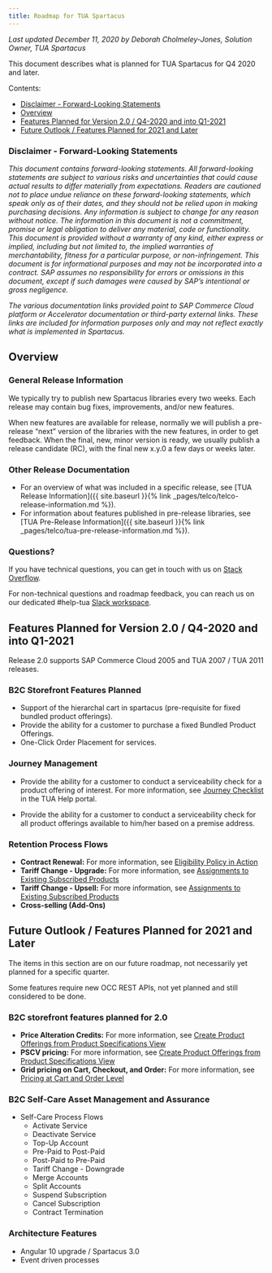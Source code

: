 ```yaml
---
title: Roadmap for TUA Spartacus
---
```


*Last updated December 11, 2020 by Deborah Cholmeley-Jones, Solution Owner, TUA Spartacus*

This document describes what is planned for TUA Spartacus for Q4 2020 and later.

Contents:

- [Disclaimer - Forward-Looking Statements](#disclaimer---forward-looking-statements)
- [Overview](#overview)
- [Features Planned for Version 2.0 / Q4-2020 and into Q1-2021](#features-planned-for-version-20--q4-2020-and-into-q1-2021)
- [Future Outlook / Features Planned for 2021 and Later](#future-outlook--features-planned-for-2021-and-later)

### Disclaimer - Forward-Looking Statements

*This document contains forward-looking statements. All forward-looking statements are subject to various risks and uncertainties that could cause actual results to differ materially from expectations. Readers are cautioned not to place undue reliance on these forward-looking statements, which speak only as of their dates, and they should not be relied upon in making purchasing decisions. Any information is subject to change for any reason without notice. The information in this document is not a commitment, promise or legal obligation to deliver any material, code or functionality.  This document is provided without a warranty of any kind, either express or implied, including but not limited to, the implied warranties of merchantability, fitness for a particular purpose, or non-infringement. This document is for informational purposes and may not be incorporated into a contract. SAP assumes no responsibility for errors or omissions in this document, except if such damages were caused by SAP’s intentional or gross negligence.*

*The various documentation links provided point to SAP Commerce Cloud platform or Accelerator documentation or third-party external links. These links are included for information purposes only and may not reflect exactly what is implemented in Spartacus.*

## Overview

### General Release Information

We typically try to publish new Spartacus libraries every two weeks.  Each release may contain bug fixes, improvements, and/or new features.

When new features are available for release, normally we will publish a pre-release “next” version of the libraries with the new features, in order to get feedback. When the final, new, minor version is ready, we usually publish a release candidate (RC), with the final new x.y.0 a few days or weeks later.

### Other Release Documentation

- For an overview of what was included in a specific release, see [TUA Release Information]({{ site.baseurl }}{% link _pages/telco/telco-release-information.md %}).
- For information about features published in pre-release libraries, see [TUA Pre-Release Information]({{ site.baseurl }}{% link _pages/telco/tua-pre-release-information.md %}).

### Questions?

If you have technical questions, you can get in touch with us on [Stack Overflow](https://stackoverflow.com/questions/tagged/spartacus-storefront).

For non-technical questions and roadmap feedback, you can reach us on our dedicated #help-tua [Slack workspace](https://join.slack.com/t/spartacus-storefront/shared_invite/zt-jekftqo0-HP6xt6IF~ffVB2cGG66fcQ).

## Features Planned for Version 2.0 / Q4-2020 and into Q1-2021

Release 2.0 supports SAP Commerce Cloud 2005 and TUA 2007 / TUA 2011 releases.

### B2C Storefront Features Planned

- Support of the hierarchal cart in spartacus (pre-requisite for fixed bundled product offerings).
- Provide the ability for a customer to purchase a fixed Bundled Product Offerings.
- One-Click Order Placement for services. 

### Journey Management

- Provide the ability for a customer to conduct a serviceability check for a product offering of interest. For more information, see [Journey Checklist](https://help.sap.com/viewer/32f0086927f44c9ab1199f1dab8833cd/2011/en-US/c3d274fb74074c70bec9cd6e9686d5a1.html) in the TUA Help portal.

- Provide the ability for a customer to conduct a serviceability check for all product offerings available to him/her based on a premise address.

### Retention Process Flows

- **Contract Renewal:** For more information, see [Eligibility Policy in Action](https://help.sap.com/viewer/32f0086927f44c9ab1199f1dab8833cd/2007/en-US/341e50fcd20149d68735656c5c1b1fff.html)
- **Tariff Change - Upgrade:** For more information, see [Assignments to Existing Subscribed Products](https://help.sap.com/viewer/c762d9007c5c4f38bafbe4788446983e/2007/en-US/b0c9085e723a4f289df9d83d7b2a52ba.html)
- **Tariff Change - Upsell:** For more information, see [Assignments to Existing Subscribed Products](https://help.sap.com/viewer/32f0086927f44c9ab1199f1dab8833cd/2007/en-US/db4426fef46d4db5996f8ed8501052a4.html)
- **Cross-selling (Add-Ons)**

## Future Outlook / Features Planned for 2021 and Later

The items in this section are on our future roadmap, not necessarily yet planned for a specific quarter.

Some features require new OCC REST APIs, not yet planned and still considered to be done.

### B2C storefront features planned for 2.0

- **Price Alteration Credits:** For more information, see [Create Product Offerings from Product Specifications View](https://help.sap.com/viewer/62583a7386514befa5d2821f6f9a40e5/2011/en-US/1deb71eb8ac54f469ef558ac67dbf3e8.html)
- **PSCV pricing:** For more information, see [Create Product Offerings from Product Specifications View](https://help.sap.com/viewer/32f0086927f44c9ab1199f1dab8833cd/2011/en-US/9835174fd3b94550b41f0b72b5269231.html)
- **Grid pricing on Cart, Checkout, and Order:** For more information, see [Pricing at Cart and Order Level](https://help.sap.com/viewer/c762d9007c5c4f38bafbe4788446983e/2007/en-US/91a9faae27bb4a7f8baa46a57078cd61.html)

### B2C Self-Care Asset Management and Assurance

- Self-Care Process Flows
    - Activate Service
    - Deactivate Service
    - Top-Up Account
    - Pre-Paid to Post-Paid
    - Post-Paid to Pre-Paid
    - Tariff Change - Downgrade
    - Merge Accounts
    - Split Accounts
    - Suspend Subscription
    - Cancel Subscription
    - Contract Termination

### Architecture Features

- Angular 10 upgrade / Spartacus 3.0
- Event driven processes
